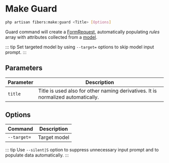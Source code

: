 # Make Guard

```bash
php artisan fibers:make:guard <Title> [Options]
```

Guard command will create a [FormRequest](https://laravel.com/docs/validation#form-request-validation), automatically populating _rules_ array with attributes collected from a [model](/fibers-rocket/commands/model).

::: tip
Set targeted model by using `--target=` options to skip model input prompt.
:::

## Parameters
| Parameter | Description |
| --- | --- |
| `title` | Title is used also for other naming derivatives. It is normalized automatically. |

## Options
| Command | Description |
| --- | --- |
| `--target=` | Target model |

::: tip
Use `--silent|S` option to suppress unnecessary input prompt and to populate data automatically.
:::
